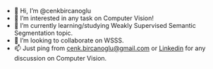 - 👋 Hi, I’m @cenkbircanoglu
- 👀 I’m interested in any task on Computer Vision!
- 🌱 I’m currently learning/studying Weakly Supervised Semantic Segmentation topic.
- 💞️ I’m looking to collaborate on WSSS.
- 📫 Just ping from cenk.bircanoglu@gmail.com or [Linkedin](https://www.linkedin.com/in/cenkbircanoglu/) for any discussion on Computer Vision.

<!---
cenkbircanoglu/cenkbircanoglu is a ✨ special ✨ repository because its `README.md` (this file) appears on your GitHub profile.
You can click the Preview link to take a look at your changes.
--->
